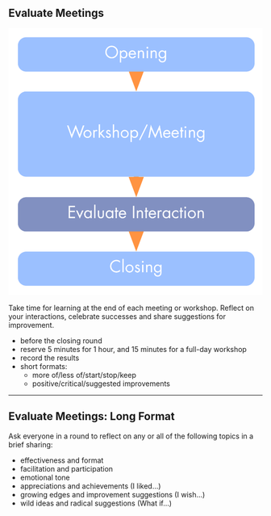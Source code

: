 ## Evaluate Meetings


![right,fit](img/meetings/evaluate-interactions.png)

Take time for learning at the end of each meeting or workshop.
 Reflect on your interactions, celebrate successes and share suggestions for improvement.

* before the closing round
* reserve 5 minutes for 1 hour, and 15 minutes for a full-day workshop
* record the results
* short formats: 
    * more of/less of/start/stop/keep
    * positive/critical/suggested improvements

---

## Evaluate Meetings: Long Format

Ask everyone in a round to reflect on any or all of the following topics in a brief sharing: 

* effectiveness and format
* facilitation and participation
* emotional tone
* appreciations and achievements (I liked...)
* growing edges and improvement suggestions (I wish...)
* wild ideas and radical suggestions (What if...)
